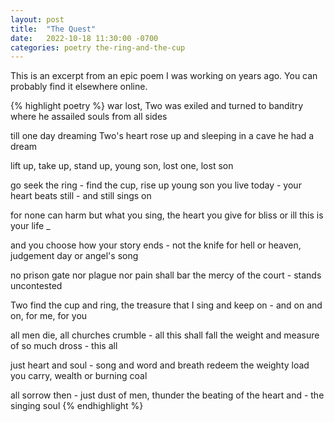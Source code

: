 ```yaml
---
layout: post
title:  "The Quest"
date:   2022-10-18 11:30:00 -0700
categories: poetry the-ring-and-the-cup
---
```


This is an excerpt from an epic poem I was working on years ago.
You can probably find it elsewhere online.

{% highlight poetry %}
war lost, Two was exiled and turned to banditry
where he assailed souls from all sides

till one day dreaming Two's heart rose up
and sleeping in a cave he had a dream

lift up, take up, stand up, young son, lost one, lost son

go seek the ring - find the cup, rise up young son
you live today - your heart beats still - and still sings on

for none can harm but what you sing, the heart you give
for bliss or ill this is your life _

and you choose how your story ends - not the knife
for hell or heaven, judgement day or angel's song 

no prison gate nor plague nor pain shall bar
the mercy of the court - stands uncontested

Two find the cup and ring, the treasure that I sing
and keep on - and on and on, for me, for you

all men die, all churches crumble - all this shall fall
the weight and measure of so much dross - this all 

just heart and soul - song and word and breath redeem
the weighty load you carry, wealth or burning coal

all sorrow then - just dust of men, thunder
the beating of the heart and - the singing soul
{% endhighlight %}

